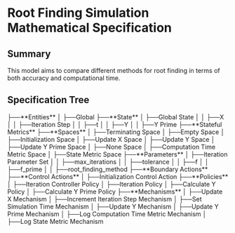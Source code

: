 <h1>Root Finding Simulation Mathematical Specification</h1><h2>Summary</h2><p>This model aims to compare different methods for root finding in terms of both accuracy and computational time.</p><h2>Specification Tree</h2>├──**Entities**
│   ├──Global
├──**State**
│   ├──Global State
│   │   ├──X
│   │   ├──Iteration Step
│   │   ├──t
│   │   ├──Y
│   │   ├──Y Prime
├──**Stateful Metrics**
├──**Spaces**
│   ├──Terminating Space
│   ├──Empty Space
│   ├──Initialization Space
│   ├──Update X Space
│   ├──Update Y Space
│   ├──Update Y Prime Space
│   ├──None Space
│   ├──Computation Time Metric Space
│   ├──State Metric Space
├──**Parameters**
│   ├──Iteration Parameter Set
│   │   ├──max_iterations
│   │   ├──tolerance
│   │   ├──f
│   │   ├──f_prime
│   │   ├──root_finding_method
├──**Boundary Actions**
├──**Control Actions**
│   ├──Initialization Control Action
├──**Policies**
│   ├──Iteration Controller Policy
│   ├──Iteration Policy
│   ├──Calculate Y Policy
│   ├──Calculate Y Prime Policy
├──**Mechanisms**
│   ├──Update X Mechanism
│   ├──Increment Iteration Step Mechanism
│   ├──Set Simulation Time Mechanism
│   ├──Update Y Mechanism
│   ├──Update Y Prime Mechanism
│   ├──Log Computation Time Metric Mechanism
│   ├──Log State Metric Mechanism
